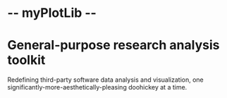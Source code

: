# -- myPlotLib --
# General-purpose research analysis toolkit
Redefining third-party software data analysis and visualization, one significantly-more-aesthetically-pleasing doohickey at a time.
